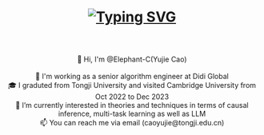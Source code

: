 <h1 align="center">
  
<a href="https://git.io/typing-svg"><img src="https://readme-typing-svg.demolab.com?font=Fira+Code&size=30&duration=4500&pause=600&color=00F749&center=true&vCenter=true&width=435&lines=Hi+There+%F0%9F%91%8B;This+is+Yujie's+page+⭐️;Nice+to+meet+you!!" alt="Typing SVG" /></a>
</h1>

<br>
<p align="center">
  👋 Hi, I'm @Elephant-C(Yujie Cao)
  <br>
    <br>
  💼 I'm working as a senior algorithm engineer at Didi Global
  <br>
  🎓 I graduted from Tongji University and visited Cambridge University from Oct 2022 to Dec 2023
  <br>
  👀 I’m currently interested in theories and techniques in terms of causal inference, multi-task learning as well as LLM
  <br>
  📫 You can reach me via email (caoyujie@tongji.edu.cn)
  <br>


<!---
Elephant-C/Elephant-C is a ✨ special ✨ repository because its `README.md` (this file) appears on your GitHub profile.
You can click the Preview link to take a look at your changes.
--->
